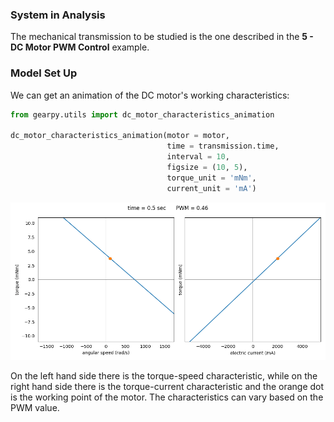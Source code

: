 ### System in Analysis

The mechanical transmission to be studied is the one described in the 
**5 - DC Motor PWM Control** example.  

### Model Set Up

We can get an animation of the DC motor's working characteristics:

```python
from gearpy.utils import dc_motor_characteristics_animation

dc_motor_characteristics_animation(motor = motor,
                                   time = transmission.time,
                                   interval = 10,
                                   figsize = (10, 5),
                                   torque_unit = 'mNm',
                                   current_unit = 'mA')
```

![](animations/animation_1.gif)

On the left hand side there is the torque-speed characteristic, while on
the right hand side there is the torque-current characteristic and the 
orange dot is the working point of the motor. The characteristics can 
vary based on the PWM value.
